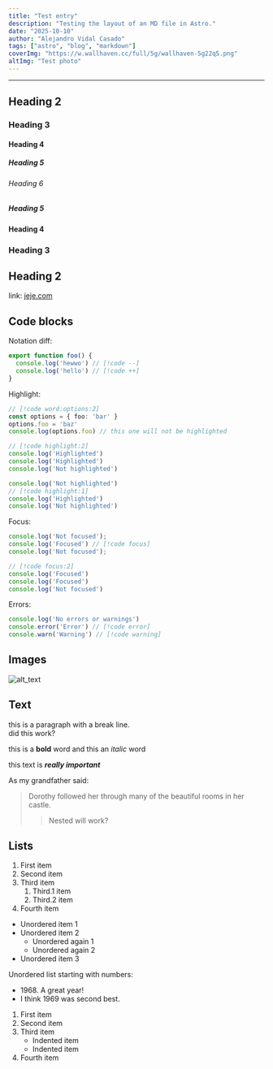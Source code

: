 ```yaml
---
title: "Test entry"
description: "Testing the layout of an MD file in Astro."
date: "2025-10-10"
author: "Alejandro Vidal Casado"
tags: ["astro", "blog", "markdown"]
coverImg: "https://w.wallhaven.cc/full/5g/wallhaven-5g22q5.png"
altImg: "Test photo"
---
```


---

## Heading 2
 
### Heading 3

#### Heading 4

##### Heading 5

###### Heading 6

##### Heading 5

#### Heading 4

### Heading 3

## Heading 2

 
link: [jeje.com](https://google.com)


## Code blocks

Notation diff:

```ts
export function foo() {
  console.log('hewwo') // [!code --]
  console.log('hello') // [!code ++]
}
```

Highlight:

```ts
// [!code word:options:2]
const options = { foo: 'bar' }
options.foo = 'baz'
console.log(options.foo) // this one will not be highlighted
```

```ts
// [!code highlight:2]
console.log('Highlighted')
console.log('Highlighted')
console.log('Not highlighted')
```

```ts
console.log('Not highlighted')
// [!code highlight:1]
console.log('Highlighted')
console.log('Not highlighted')
```

Focus:

```ts
console.log('Not focused');
console.log('Focused') // [!code focus]
console.log('Not focused');
```

```ts
// [!code focus:2]
console.log('Focused')
console.log('Focused')
console.log('Not focused')
```

Errors:

```ts
console.log('No errors or warnings')
console.error('Error') // [!code error]
console.warn('Warning') // [!code warning]
```

 
## Images

![alt_text](https://w.wallhaven.cc/full/5g/wallhaven-5g22q5.png "text on cursor hover")

## Text

this is a paragraph with a break line.  
did this work?

this is a **bold** word and this an *italic* word

this text is ***really important***

As my grandfather said:

> Dorothy followed her through many of the beautiful rooms in her castle.
>
>> Nested will work?

## Lists

1. First item
2. Second item
3. Third item
   1. Third.1 item
   2. Third.2 item
4. Fourth item

- Unordered item 1
- Unordered item 2
  - Unordered again 1
  - Unordered again 2
- Unordered item 3

Unordered list starting with numbers: 

- 1968\. A great year!
- I think 1969 was second best.

1. First item
2. Second item
3. Third item
    - Indented item
    - Indented item
4. Fourth item


